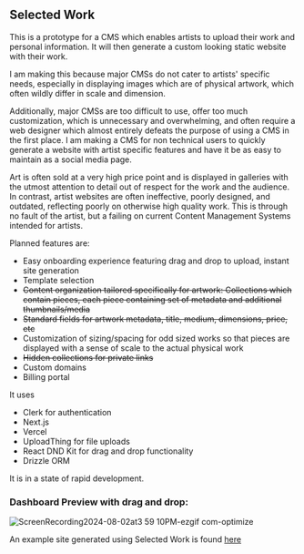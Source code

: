 ## Selected Work

This is a prototype for a CMS which enables artists to upload their work and personal information. It will then generate a custom looking static website with their work.

I am making this because major CMSs do not cater to artists' specific needs, especially in displaying images which are of physical artwork, which often wildly differ in scale and dimension.

Additionally, major CMSs are too difficult to use, offer too much customization, which is unnecessary and overwhelming, and often require a web designer which almost entirely defeats the purpose of using a CMS in the first place. I am making a CMS for non technical users to quickly generate a website with artist specific features and have it be as easy to maintain as a social media page.

Art is often sold at a very high price point and is displayed in galleries with the utmost attention to detail out of respect for the work and the audience. In contrast, artist websites are often ineffective, poorly designed, and outdated, reflecting poorly on otherwise high quality work. This is through no fault of the artist, but a failing on current Content Management Systems intended for artists.

Planned features are:

- Easy onboarding experience featuring drag and drop to upload, instant site generation
- Template selection
- ~~Content organization tailored specifically for artwork: Collections which contain pieces, each piece containing set of metadata and additional thumbnails/media~~
- ~~Standard fields for artwork metadata, title, medium, dimensions, price, etc~~
- Customization of sizing/spacing for odd sized works so that pieces are displayed with a sense of scale to the actual physical work
- ~~Hidden collections for private links~~
- Custom domains
- Billing portal

It uses 
- Clerk for authentication
- Next.js
- Vercel
- UploadThing for file uploads
- React DND Kit for drag and drop functionality
- Drizzle ORM

It is in a state of rapid development.

### Dashboard Preview with drag and drop:
![ScreenRecording2024-08-02at3 59 10PM-ezgif com-optimize](https://github.com/user-attachments/assets/7933391f-2eea-49d2-9ab4-83974085df72)

An example site generated using Selected Work is found [here](https://www.selected-work.com/camdenross)


